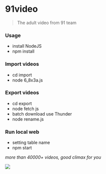 # 91video

> The adult video from 91 team

### Usage

- install NodeJS
- npm install

### Import videos

- cd import
- node 6_8x3a.js

### Export videos

- cd export
- node fetch js
- batch download use Thunder
- node rename.js

### Run local web

- setting table name
- npm start

*more than 40000+ videos, good climax for you*

![](running.png)